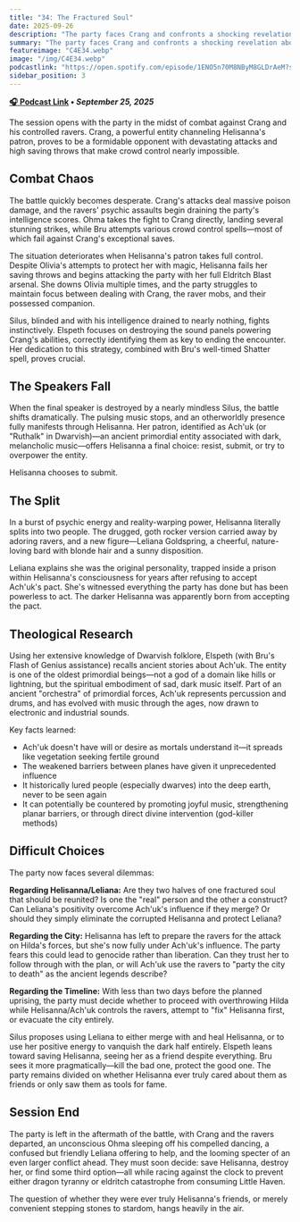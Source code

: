 ```yaml
---
title: "34: The Fractured Soul"
date: 2025-09-26
description: "The party faces Crang and confronts a shocking revelation about Helisanna's true nature."
summary: "The party faces Crang and confronts a shocking revelation about Helisanna's true nature."
featureimage: "C4E34.webp"
image: "/img/C4E34.webp"
podcastlink: "https://open.spotify.com/episode/1ENO5n70M8NByM8GLDrAeM?si=b7y7paQHS6SLpW_5RVG4bg"
sidebar_position: 3
---
```


**[🎧 Podcast Link](https://open.spotify.com/episode/1ENO5n70M8NByM8GLDrAeM?si=b7y7paQHS6SLpW_5RVG4bg) • *September 25, 2025***

The session opens with the party in the midst of combat against Crang and his controlled ravers. Crang, a powerful entity channeling Helisanna's patron, proves to be a formidable opponent with devastating attacks and high saving throws that make crowd control nearly impossible.

## Combat Chaos

The battle quickly becomes desperate. Crang's attacks deal massive poison damage, and the ravers' psychic assaults begin draining the party's intelligence scores. Ohma takes the fight to Crang directly, landing several stunning strikes, while Bru attempts various crowd control spells—most of which fail against Crang's exceptional saves.

The situation deteriorates when Helisanna's patron takes full control. Despite Olivia's attempts to protect her with magic, Helisanna fails her saving throws and begins attacking the party with her full Eldritch Blast arsenal. She downs Olivia multiple times, and the party struggles to maintain focus between dealing with Crang, the raver mobs, and their possessed companion.

Silus, blinded and with his intelligence drained to nearly nothing, fights instinctively. Elspeth focuses on destroying the sound panels powering Crang's abilities, correctly identifying them as key to ending the encounter. Her dedication to this strategy, combined with Bru's well-timed Shatter spell, proves crucial.

## The Speakers Fall

When the final speaker is destroyed by a nearly mindless Silus, the battle shifts dramatically. The pulsing music stops, and an otherworldly presence fully manifests through Helisanna. Her patron, identified as Ach'uk (or "Ruthalk" in Dwarvish)—an ancient primordial entity associated with dark, melancholic music—offers Helisanna a final choice: resist, submit, or try to overpower the entity.

Helisanna chooses to submit.

## The Split

In a burst of psychic energy and reality-warping power, Helisanna literally splits into two people. The drugged, goth rocker version carried away by adoring ravers, and a new figure—Leliana Goldspring, a cheerful, nature-loving bard with blonde hair and a sunny disposition.

Leliana explains she was the original personality, trapped inside a prison within Helisanna's consciousness for years after refusing to accept Ach'uk's pact. She's witnessed everything the party has done but has been powerless to act. The darker Helisanna was apparently born from accepting the pact.

## Theological Research

Using her extensive knowledge of Dwarvish folklore, Elspeth (with Bru's Flash of Genius assistance) recalls ancient stories about Ach'uk. The entity is one of the oldest primordial beings—not a god of a domain like hills or lightning, but the spiritual embodiment of sad, dark music itself. Part of an ancient "orchestra" of primordial forces, Ach'uk represents percussion and drums, and has evolved with music through the ages, now drawn to electronic and industrial sounds.

Key facts learned:
- Ach'uk doesn't have will or desire as mortals understand it—it spreads like vegetation seeking fertile ground
- The weakened barriers between planes have given it unprecedented influence
- It historically lured people (especially dwarves) into the deep earth, never to be seen again
- It can potentially be countered by promoting joyful music, strengthening planar barriers, or through direct divine intervention (god-killer methods)

## Difficult Choices

The party now faces several dilemmas:

**Regarding Helisanna/Leliana:** Are they two halves of one fractured soul that should be reunited? Is one the "real" person and the other a construct? Can Leliana's positivity overcome Ach'uk's influence if they merge? Or should they simply eliminate the corrupted Helisanna and protect Leliana?

**Regarding the City:** Helisanna has left to prepare the ravers for the attack on Hilda's forces, but she's now fully under Ach'uk's influence. The party fears this could lead to genocide rather than liberation. Can they trust her to follow through with the plan, or will Ach'uk use the ravers to "party the city to death" as the ancient legends describe?

**Regarding the Timeline:** With less than two days before the planned uprising, the party must decide whether to proceed with overthrowing Hilda while Helisanna/Ach'uk controls the ravers, attempt to "fix" Helisanna first, or evacuate the city entirely.

Silus proposes using Leliana to either merge with and heal Helisanna, or to use her positive energy to vanquish the dark half entirely. Elspeth leans toward saving Helisanna, seeing her as a friend despite everything. Bru sees it more pragmatically—kill the bad one, protect the good one. The party remains divided on whether Helisanna ever truly cared about them as friends or only saw them as tools for fame.

## Session End

The party is left in the aftermath of the battle, with Crang and the ravers departed, an unconscious Ohma sleeping off his compelled dancing, a confused but friendly Leliana offering to help, and the looming specter of an even larger conflict ahead. They must soon decide: save Helisanna, destroy her, or find some third option—all while racing against the clock to prevent either dragon tyranny or eldritch catastrophe from consuming Little Haven.

The question of whether they were ever truly Helisanna's friends, or merely convenient stepping stones to stardom, hangs heavily in the air.